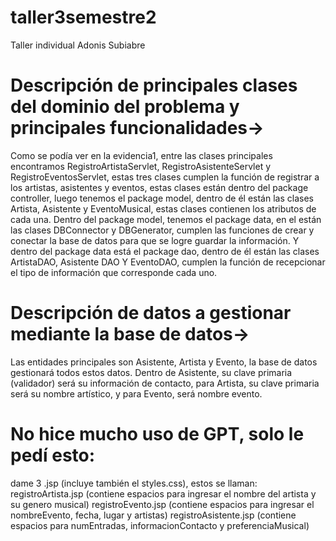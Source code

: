 # taller3semestre2
Taller individual Adonis Subiabre
# Descripción de principales clases del dominio del problema y principales funcionalidades->
Como se podía ver en la evidencia1, entre las clases principales encontramos RegistroArtistaServlet, RegistroAsistenteServlet y RegistroEventosServlet, estas tres clases cumplen la función de registrar a los artistas,
asistentes y eventos, estas clases están dentro del package controller, luego tenemos el package model, dentro de él están las clases Artista, Asistente y EventoMusical, estas clases contienen los atributos de cada una.
Dentro del package model, tenemos el package data, en el están las clases DBConnector y DBGenerator, cumplen las funciones de crear y conectar la base de datos para que se logre guardar la información. Y dentro del package 
data está el package dao, dentro de él están las clases ArtistaDAO, Asistente DAO Y EventoDAO, cumplen la función de recepcionar el tipo de información que corresponde cada uno.
# Descripción de datos a gestionar mediante la base de datos->
Las entidades principales son Asistente, Artista y Evento, la base de datos gestionará todos estos datos. Dentro de Asistente, su clave primaria (validador) será su información de contacto, para Artista, su clave primaria 
será su nombre artístico, y para Evento, será nombre evento.

# No hice mucho uso de GPT, solo le pedí esto:
dame 3 .jsp (incluye también el styles.css), estos se llaman:
registroArtista.jsp (contiene espacios para ingresar el nombre del artista y su genero musical)
registroEvento.jsp (contiene espacios para ingresar el nombreEvento, fecha, lugar y artistas)
registroAsistente.jsp (contiene espacios para numEntradas, informacionContacto y preferenciaMusical)
